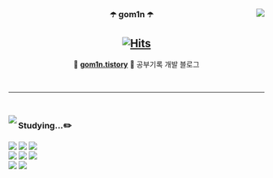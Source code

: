 <div align="center">
  
  <img align="right" src="https://github-readme-stats.vercel.app/api?username=gom1n&show_icons=true&theme=dracula&hide="/>
 
  ### ☂️ gom1n ☂️
 
[![Hits](https://hits.seeyoufarm.com/api/count/incr/badge.svg?url=https%3A%2F%2Fgithub.com%2Fgom1n&count_bg=%23000000&title_bg=%239829E9&icon=bilibili.svg&icon_color=%23FFFFFF&title=hits&edge_flat=false)](https://hits.seeyoufarm.com)
 ---

🍏 [**gom1n.tistory**](https://gom1n.tistory.com/) 🍏 공부기록 개발 블로그

 
 <br>
 
</div>
  
 ---
 
 <br>
 
<img align="left" src="https://github-readme-stats.vercel.app/api/top-langs/?username=gom1n&theme=dracula&exclude_repo=Computer-Science-Engineering&layout=compact&langs_count=10"/></a>
 
<div align="left">
 
### Studying...✏️
<!--<img src="https://img.shields.io/badge/React-61DAFB?style=flat-square&logo=react&logoColor=white"/>-->
<!--<img src="https://img.shields.io/badge/Firebase-FFCA28?style=flat-square&logo=firebase&logoColor=white"/>-->
<!--<img src="https://img.shields.io/badge/React Native-61DAFB?style=flat-square&logo=react&logoColor=white"/>-->

<!--<br>-->
<img src="https://img.shields.io/badge/C++-00599C?style=flat-square&logo=C%2B%2B&logoColor=white"/></a>
<img src="https://img.shields.io/badge/Java-007396?style=flat-square&logo=java&logoColor=white"/></a>
<img src="https://img.shields.io/badge/Swift-FA7343?style=flat-square&logo=swift&logoColor=white"/></a>
<br>
<img src="https://img.shields.io/badge/Eclipse-2C2255?style=flat-square&logo=eclipse&logoColor=white"/>
<img src="https://img.shields.io/badge/AndroidStudio-3DDC84?style=flat-square&logo=androidstudio&logoColor=white"/>
<img src="https://img.shields.io/badge/XCode-147EFB?style=flat-square&logo=xcode&logoColor=white"/>
<br>
<img src="https://img.shields.io/badge/GitHub-181717?style=flat-square&logo=github&logoColor=white"/>
<img src="https://img.shields.io/badge/Notion-000000?style=flat-square&logo=notion&logoColor=white"/>
<!--<img src="https://img.shields.io/badge/JavaScript-F7DF1E?style=flat-square&logo=javascript&logoColor=white"/></a>-->
<!--<img src="https://img.shields.io/badge/Kotlin-0095D5?style=flat-square&logo=kotlin&logoColor=white"/></a>-->

<!--<img src="https://img.shields.io/badge/Go-00ADD8?style=flat-square&logo=go&logoColor=white"/>-->
<br>
<!--<img src="https://img.shields.io/badge/VisualStudioCode-007ACC?style=flat-square&logo=visualstudiocode&logoColor=white"/>-->


<!--<img src="https://img.shields.io/badge/Figma-F24E1E?style=flat-square&logo=figma&logoColor=white"/>-->

